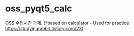 # oss_pyqt5_calc
OSS 수업시간 과제.
(*based on calculator - Used for practice
  https://studyingrabbit.tistory.com/23)

